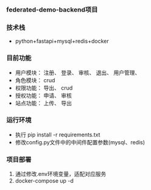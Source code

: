 ### federated-demo-backend项目

### 技术栈
- python+fastapi+mysql+redis+docker

### 目前功能
- 用户模块：
	注册、
	登录、
	审核、
	退出、
	用户管理、
- 角色模块：
	crud
- 权限功能：
	导出、
	crud
- 授权功能：
	申请、
	审核
- 站点功能：
	上传、
	导出

### 运行环境
- 执行 pip install -r requirements.txt
- 修改config.py文件中的中间件配置参数(mysql、redis) 

### 项目部署
1. 通过修改.env环境变量，适配对应服务
2. docker-compose up -d
